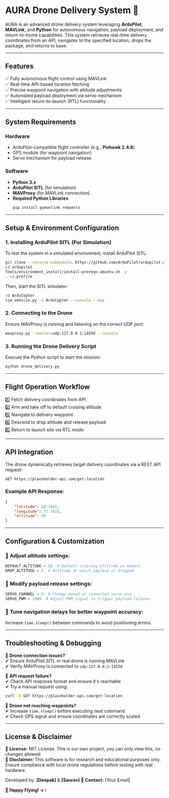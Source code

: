 # AURA Drone Delivery System 🚀  

AURA is an advanced drone delivery system leveraging **ArduPilot**, **MAVLink**, and **Python** for autonomous navigation, payload deployment, and return-to-home capabilities. This system retrieves real-time delivery coordinates from an API, navigates to the specified location, drops the package, and returns to base.

---

## **Features**
✅ Fully autonomous flight control using MAVLink  
✅ Real-time API-based location fetching  
✅ Precise waypoint navigation with altitude adjustments  
✅ Automated payload deployment via servo mechanism  
✅ Intelligent return-to-launch (RTL) functionality  

---

## **System Requirements**  

### **Hardware**  
- ArduPilot-compatible flight controller (e.g., **Pixhawk 2.4.8**)  
- GPS module (for waypoint navigation)  
- Servo mechanism for payload release  

### **Software**  
- **Python 3.x**  
- **ArduPilot SITL** (for simulation)  
- **MAVProxy** (for MAVLink connection)  
- **Required Python Libraries**  
  ```sh
  pip install pymavlink requests
  ```

---

## **Setup & Environment Configuration**

### **1. Installing ArduPilot SITL (For Simulation)**  
To test the system in a simulated environment, install ArduPilot SITL:

```sh
git clone --recurse-submodules https://github.com/ArduPilot/ardupilot.git
cd ardupilot
Tools/environment_install/install-prereqs-ubuntu.sh -y
. ~/.profile
```

Then, start the SITL simulator:

```sh
cd ArduCopter
sim_vehicle.py -v ArduCopter --console --map
```

### **2. Connecting to the Drone**
Ensure MAVProxy is running and listening on the correct UDP port:

```sh
mavproxy.py --master=udp:127.0.0.1:14550 --console
```

### **3. Running the Drone Delivery Script**
Execute the Python script to start the mission:

```sh
python drone_delivery.py
```

---

## **Flight Operation Workflow**  
1️⃣ Fetch delivery coordinates from API  
2️⃣ Arm and take off to default cruising altitude  
3️⃣ Navigate to delivery waypoint  
4️⃣ Descend to drop altitude and release payload  
5️⃣ Return to launch site via RTL mode  

---

## **API Integration**  
The drone dynamically retrieves target delivery coordinates via a REST API request:

```http
GET https://placeholder-api.com/get-location
```

### **Example API Response:**

```json
{
    "latitude": 28.7041,
    "longitude": 77.1025,
    "altitude": 50
}
```

---

## **Configuration & Customization**

### 🔹 Adjust altitude settings:
```python
DEFAULT_ALTITUDE = 50  # Default cruising altitude in meters
DROP_ALTITUDE = 5  # Altitude at which payload is dropped
```

### 🔹 Modify payload release settings:
```python
SERVO_CHANNEL = 9  # Change based on connected servo pin
SERVO_PWM = 1900  # Adjust PWM signal to trigger payload release
```

### 🔹 Tune navigation delays for better waypoint accuracy:
Increase `time.sleep()` between commands to avoid positioning errors.

---

## **Troubleshooting & Debugging**

🔴 **Drone connection issues?**  
✔ Ensure ArduPilot SITL or real drone is running MAVLink  
✔ Verify MAVProxy is connected to `udp:127.0.0.1:14550`  

🔴 **API request failure?**  
✔ Check API response format and ensure it's reachable  
✔ Try a manual request using:
```sh
curl -X GET https://placeholder-api.com/get-location
```

🔴 **Drone not reaching waypoints?**  
✔ Increase `time.sleep()` before executing next command  
✔ Check GPS signal and ensure coordinates are correctly scaled  

---

## **License & Disclaimer**
📌 **License:** MIT License. This is our own project, you can only view this, no changes allowed.  
📌 **Disclaimer:** This software is for research and educational purposes only. Ensure compliance with local drone regulations before testing with real hardware.  

Developed by: **[Deepak]**   &  **[Saurav]** 
📧 **Contact:** [Your Email]  

🚀 **Happy Flying!** ✈️✨
